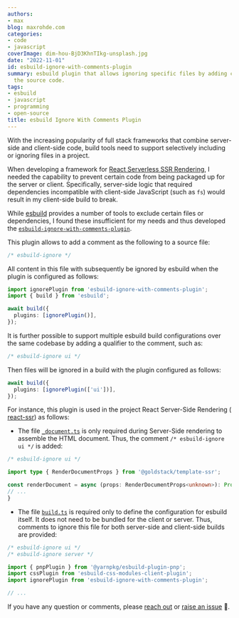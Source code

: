 ```yaml
---
authors:
- max
blog: maxrohde.com
categories:
- code
- javascript
coverImage: dim-hou-BjD3KhnTIkg-unsplash.jpg
date: "2022-11-01"
id: esbuild-ignore-with-comments-plugin
summary: esbuild plugin that allows ignoring specific files by adding comments into
  the source code.
tags:
- esbuild
- javascript
- programming
- open-source
title: esbuild Ignore With Comments Plugin
---
```


With the increasing popularity of full stack frameworks that combine server-side and client-side code, build tools need to support selectively including or ignoring files in a project.

When developing a framework for [React Serverless SSR Rendering](https://maxrohde.com/2022/10/16/serverless-react-ssr), I needed the capability to prevent certain code from being packaged up for the server or client. Specifically, server-side logic that required dependencies incompatible with client-side JavaScript (such as `fs`) would result in my client-side build to break.

While [esbuild](https://esbuild.github.io/) provides a number of tools to exclude certain files or dependencies, I found these insufficient for my needs and thus developed the [`esbuild-ignore-with-comments-plugin`](https://www.npmjs.com/package/esbuild-ignore-with-comments-plugin).

This plugin allows to add a comment as the following to a source file:

```typescript
/* esbuild-ignore */
```

All content in this file with subsequently be ignored by esbuild when the plugin is configured as follows:

```typescript
import ignorePlugin from 'esbuild-ignore-with-comments-plugin';
import { build } from 'esbuild';

await build({
  plugins: [ignorePlugin()],
});
```

It is further possible to support multiple esbuild build configurations over the same codebase by adding a qualifier to the comment, such as:

```typescript
/* esbuild-ignore ui */
```

Then files will be ignored in a build with the plugin configured as follows:

```typescript
await build({
  plugins: [ignorePlugin(['ui'])],
});
```

For instance, this plugin is used in the project React Server-Side Rendering ( [react-ssr](https://github.com/goldstack/react-ssr)) as follows:

- The file [`_document.ts`](https://github.com/goldstack/react-ssr/blob/246aa65733512d2cda08aa52f64ff34f03dfbfd0/packages/server-side-rendering-1/src/_document.ts) is only required during Server-Side rendering to assemble the HTML document. Thus, the comment `/* esbuild-ignore ui */` is added:

```typescript
/* esbuild-ignore ui */

import type { RenderDocumentProps } from '@goldstack/template-ssr';

const renderDocument = async (props: RenderDocumentProps<unknown>): Promise<string> => {
// ...
}
```

- The file [`build.ts`](https://github.com/goldstack/react-ssr/blob/9fcbe5204697546ec2b5268b637b0012a582eb17/packages/server-side-rendering-1/src/build.ts) is required only to define the configuration for esbuild itself. It does not need to be bundled for the client or server. Thus, comments to ignore this file for both server-side and client-side builds are provided:

```typescript
/* esbuild-ignore ui */
/* esbuild-ignore server */

import { pnpPlugin } from '@yarnpkg/esbuild-plugin-pnp';
import cssPlugin from 'esbuild-css-modules-client-plugin';
import ignorePlugin from 'esbuild-ignore-with-comments-plugin';

// ...
```

If you have any question or comments, please [reach out](https://maxrohde.com/about) or [raise an issue](https://github.com/goldstack/goldstack/issues) 🤗.
